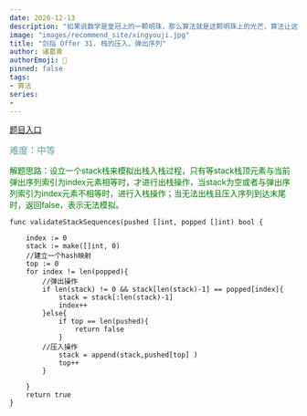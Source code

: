```yaml
---
date: 2020-12-13
description: "如果说数学是皇冠上的一颗明珠，那么算法就是这颗明珠上的光芒，算法让这颗明珠更加熠熠生辉，为科技进步和社会发展照亮了前进的路"
image: "images/recommend_site/xingyouji.jpg"
title: "剑指 Offer 31. 栈的压入、弹出序列"
author: 诸葛青
authorEmoji: 🎅
pinned: false
tags:
- 算法
series:
-  
---
```

[题目入口](https://leetcode-cn.com/problems/zhan-de-ya-ru-dan-chu-xu-lie-lcof/)

<font color=CadetBlue size=3 >难度：中等</font>

<font color=#008000>解题思路：设立一个stack栈来模拟出栈入栈过程，只有等stack栈顶元素与当前弹出序列索引为index元素相等时，才进行出栈操作，当stack为空或者与弹出序列索引为index元素不相等时，进行入栈操作；当无法出栈且压入序列到达末尾时，返回false，表示无法模拟。</font>

```golang
func validateStackSequences(pushed []int, popped []int) bool {
    
    index := 0
    stack := make([]int, 0)
    //建立一个hash映射
    top := 0
    for index != len(popped){
        //弹出操作  
        if len(stack) != 0 && stack[len(stack)-1] == popped[index]{
            stack = stack[:len(stack)-1]
            index++
        }else{
            if top == len(pushed){
                return false
            }
        //压入操作
            stack = append(stack,pushed[top] )
            top++
        }

    }
    return true
}   
```